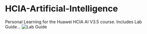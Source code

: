 # HCIA-Artificial-Intelligence
Personal Learning for the Huawei  HCIA AI V3.5 course.
Includes Lab Guide...
![Lab Guide](https://github.com/user-attachments/assets/290e2d15-72bc-4def-9830-4c369166db08)
